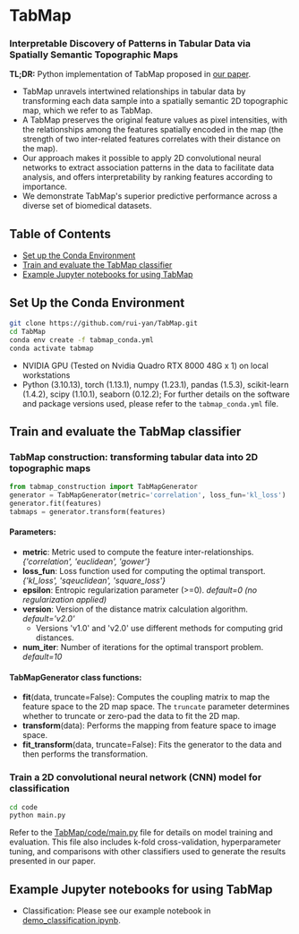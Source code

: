 # TabMap

### Interpretable Discovery of Patterns in Tabular Data via Spatially Semantic Topographic Maps

**TL;DR:** Python implementation of TabMap proposed in [our paper](). 

- TabMap unravels intertwined relationships in tabular data by transforming each data sample into a spatially semantic 2D topographic map, which we refer to as TabMap.
- A TabMap preserves the original feature values as pixel intensities, with the relationships among the features spatially encoded in the map (the strength of two inter-related features correlates with their distance on the map).
- Our approach makes it possible to apply 2D convolutional neural networks to extract association patterns in the data to facilitate data analysis, and offers interpretability by ranking features according to importance.
- We demonstrate TabMap's superior predictive performance across a diverse set of biomedical datasets.

## Table of Contents
- [Set up the Conda Environment](#set-up-the-conda-environment)
- [Train and evaluate the TabMap classifier](#train-and-evaluate-the-tabmap-classifier)
- [Example Jupyter notebooks for using TabMap](#example-jupyter-notebooks-for-using-tabmap)

## Set Up the Conda Environment
```bash
git clone https://github.com/rui-yan/TabMap.git
cd TabMap
conda env create -f tabmap_conda.yml
conda activate tabmap
```

* NVIDIA GPU (Tested on Nvidia Quadro RTX 8000 48G x 1) on local workstations
* Python (3.10.13), torch (1.13.1), numpy (1.23.1), pandas (1.5.3), scikit-learn (1.4.2), scipy (1.10.1), seaborn (0.12.2); For further details on the software and package versions used, please refer to the `tabmap_conda.yml` file.

## Train and evaluate the TabMap classifier
### TabMap construction: transforming tabular data into 2D topographic maps
```python
from tabmap_construction import TabMapGenerator
generator = TabMapGenerator(metric='correlation', loss_fun='kl_loss')
generator.fit(features)
tabmaps = generator.transform(features)
```

#### Parameters:
* **metric**: Metric used to compute the feature inter-relationships. *{'correlation', 'euclidean', 'gower'}*
* **loss_fun**: Loss function used for computing the optimal transport. *{'kl_loss', 'sqeuclidean', 'square_loss'}*
* **epsilon**: Entropic regularization parameter (>=0). *default=0 (no regularization applied)*
* **version**: Version of the distance matrix calculation algorithm. *default='v2.0'*
  * Versions 'v1.0' and 'v2.0' use different methods for computing grid distances.
* **num_iter**: Number of iterations for the optimal transport problem. *default=10*

#### TabMapGenerator class functions:
* **fit**(data, truncate=False): Computes the coupling matrix to map the feature space to the 2D map space. The `truncate` parameter determines whether to truncate or zero-pad the data to fit the 2D map.
* **transform**(data): Performs the mapping from feature space to image space.
* **fit_transform**(data, truncate=False): Fits the generator to the data and then performs the transformation.

### Train a 2D convolutional neural network (CNN) model for classification
```bash
cd code
python main.py
```
Refer to the [TabMap/code/main.py](https://github.com/rui-yan/TabMap/blob/main/code/main.py) file for details on model training and evaluation. This file also includes k-fold cross-validation, hyperparameter tuning, and comparisons with other classifiers used to generate the results presented in our paper.

## Example Jupyter notebooks for using TabMap
- Classification: Please see our example notebook in [demo_classification.ipynb](https://github.com/rui-yan/TabMap/blob/main/notebooks/demo_classification.ipynb).





